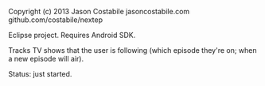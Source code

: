 Copyright (c) 2013 Jason Costabile
jasoncostabile.com
github.com/costabile/nextep

Eclipse project. Requires Android SDK.

Tracks TV shows that the user is following (which episode they're on; when a new episode will air).

Status: just started.